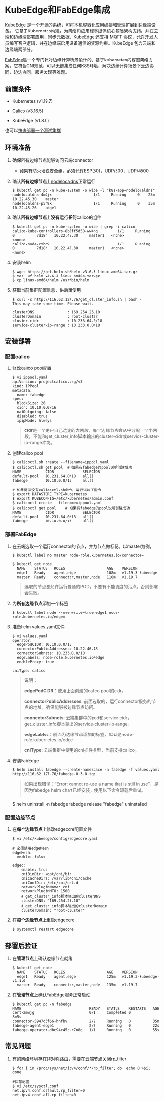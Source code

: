 # KubeEdge和FabEdge集成

[KubeEdge](https://github.com/kubeedge/kubeedge/blob/master/README_zh.md) 是一个开源的系统，可将本机容器化应用编排和管理扩展到边缘端设备。 它基于Kubernetes构建，为网络和应用程序提供核心基础架构支持，并在云端和边缘端部署应用，同步元数据。KubeEdge 还支持 MQTT 协议，允许开发人员编写客户逻辑，并在边缘端启用设备通信的资源约束。KubeEdge 包含云端和边缘端两部分。

[FabEdge](https://github.com/FabEdge/fabedge)是一个专门针对边缘计算场景设计的，基于kubernetes的容器网络方案，它符合CNI规范，可以无缝集成任何K8S环境，解决边缘计算场景下云边协同，边边协同，服务发现等难题。

## 前置条件

- Kubernetes (v1.19.7)

- Calico (v3.16.5)

- KubeEdge (v1.8.0)

也可以[快速部署一个测试集群](https://github.com/FabEdge/fabedge/blob/main/docs/install_k8s.md)

## 环境准备

1. 确保所有边缘节点能够访问云端connector

    - 如果有防火墙或安全组，必须允许ESP(50)，UDP/500，UDP/4500
    
2. 确认**所有边缘节点**上[nodelocaldns](https://kubernetes.io/docs/tasks/administer-cluster/nodelocaldns/)正常运行

    ```shell
    $ kubectl get po -n kube-system -o wide -l "k8s-app=nodelocaldns"
    nodelocaldns-4m2jx                   1/1     Running     0    25m    10.22.45.30    master           
    nodelocaldns-p5h9k                   1/1     Running     0    35m    10.22.45.26    edge1      
    ```

3. 确认**所有边缘节点**上**没有**运行**任何**calico的组件
    ```shell
    $ kubectl get po -n kube-system -o wide | grep -i calico
    calico-kube-controllers-8b5ff5d58-ww4nq         1/1     Running     0          7d18h   10.22.45.30     master1   <none>           <none>
    calico-node-cxbd9                               1/1     Running     0          7d18h   10.22.45.30     master1   <none>           <none>
    ```
    
4. 安装helm

    ```shell
    $ wget https://get.helm.sh/helm-v3.6.3-linux-amd64.tar.gz
    $ tar -xf helm-v3.6.3-linux-amd64.tar.gz
    $ cp linux-amd64/helm /usr/bin/helm 
    ```
    
5. 获取当前集群配置信息，供后面使用

    ```shell
    $ curl -s http://116.62.127.76/get_cluster_info.sh | bash -
    This may take some time. Please wait.
    
    clusterDNS               : 169.254.25.10
    clusterDomain            : root-cluster
    cluster-cidr             : 10.233.64.0/18
    service-cluster-ip-range : 10.233.0.0/18
    ```

## 安装部署

### 配置calico

1. 修改calico pool配置

    ```shell
    $ vi ippool.yaml
    apiVersion: projectcalico.org/v3
    kind: IPPool
    metadata:
      name: fabedge
    spec:
      blockSize: 26
      cidr: 10.10.0.0/16
      natOutgoing: false
      disabled: true
      ipipMode: Always
    ```

    > **cidr**是一个用户自己选定的大网段，每个边缘节点会从中分配一个小网段，不能和get_cluster_info脚本输出的cluster-cidr或service-cluster-ip-range冲突。

2. 创建calico pool

    ```shell
    $ calicoctl.sh create --filename=ippool.yaml
    $ calicoctl.sh get pool  # 如果有fabedge的pool说明创建成功
    NAME           CIDR             SELECTOR   
    default-pool   10.231.64.0/18   all()      
    fabedge        10.10.0.0/16     all()
    
    # 如果提示没有calicoctl.sh命令，请尝试以下指令
    $ export DATASTORE_TYPE=kubernetes
    $ export KUBECONFIG=/etc/kubernetes/admin.conf
    $ calicoctl create --filename=ippool.yaml
    $ calicoctl get pool    # 如果有fabedge的pool说明创建成功
    NAME           CIDR             SELECTOR   
    default-pool   10.231.64.0/18   all()      
    fabedge        10.10.0.0/16     all()
    ```

### 部署FabEdge

1. 在云端选取一个运行connector的节点，并为节点做标记。以master为例，

   ```shell
   $ kubectl label no master node-role.kubernetes.io/connector=
   
   $ kubectl get node
     NAME    STATUS   ROLES                   AGE    VERSION
     edge1   Ready    agent,edge              108m   v1.19.3-kubeedge    
     master  Ready    connector,master,node   118m   v1.19.7     
   ```
   >选取的节点要允许运行普通的POD，不要有不能调度的污点，否则部署会失败。
2. 为**所有边缘节点**添加一个标签

    ```shell
    $ kubectl label node --overwrite=true edge1 node-role.kubernetes.io/edge=
    ```
    
3. 准备helm values.yaml文件

    ```shell
    $ vi values.yaml
    operator:
      edgePodCIDR: 10.10.0.0/16   
      connectorPublicAddresses: 10.22.46.48 
      connectorSubnets: 10.233.0.0/18
      edgeLabels: node-role.kubernetes.io/edge
      enableProxy: true
      
    cniType: calico 
    ```

    > 说明：
    >
    > **edgePodCIDR**：使用上面创建的calico pool的cidr。
    >
    > **connectorPublicAddresses**: 前面选取的，运行connector服务的节点的地址，确保能够被边缘节点访问。
    >
    > **connectorSubnets**: 云端集群中的pod和service cidr，get_cluster_info脚本输出的service-cluster-ip-range。
    >
    > **edgeLables**：前面为边缘节点添加的标签，默认是node-role.kubernetes.io/edge
    >
    > **cniType**: 云端集群中使用的cni插件类型，当前支持calico。

4. 安装FabEdge

    ```shell
    $ helm install fabedge --create-namespace -n fabedge -f values.yaml http://116.62.127.76/fabedge-0.3.0.tgz
    ```
   > 如果出现错误：“Error: cannot re-use a name that is still in use”，是因为fabedge helm chart已经安装，使用以下命令卸载后重试。
   >```shell
    $ helm uninstall -n fabedge fabedge
    release "fabedge" uninstalled
   
### 配置边缘节点

1. 在**每个边缘节点**上修改edgecore配置文件

    ```shell
    $ vi /etc/kubeedge/config/edgecore.yaml
    
    # 必须禁用edgeMesh
    edgeMesh:
      enable: false
    
    edged:
        enable: true
        cniBinDir: /opt/cni/bin
        cniCacheDirs: /var/lib/cni/cache
        cniConfDir: /etc/cni/net.d
        networkPluginName: cni
        networkPluginMTU: 1500
        # get_cluster_info脚本输出的clusterDNS
        clusterDNS: "169.254.25.10"
        # get_cluster_info脚本输出的clusterDomain
        clusterDomain: "root-cluster"
    ```

2. 在**每个边缘节点**上重启edgecore

    ```shell
    $ systemctl restart edgecore
    ```

## 部署后验证

1. 在**管理节点**上确认边缘节点就绪

    ```shell
    $ kubectl get node
      NAME    STATUS   ROLES                   AGE    VERSION
      edge1   Ready    agent,edge              125m   v1.19.3-kubeedge-v1.1.0
      master  Ready    connector,master,node   135m   v1.19.7
    ```

2. 在**管理节点**上确认FabEdge服务正常启动

    ```shell
    $ kubectl get po -n fabedge
    NAME                               READY   STATUS    RESTARTS   AGE
    cert-zmwjg                         0/1     Completed 0          3m5s
    connector-5947d5f66-hnfbv          2/2     Running   0          35m
    fabedge-agent-edge1                2/2     Running   0          22s
    fabedge-operator-dbc94c45c-r7n8g   1/1     Running   0          55s
    ```

## 常见问题

1. 有的网络环境存在非对称路由，需要在云端节点关闭rp_filter

    ```shell
    $ for i in /proc/sys/net/ipv4/conf/*/rp_filter; do  echo 0 >$i; done
    
    #保存配置
    $ vi /etc/sysctl.conf
    net.ipv4.conf.default.rp_filter=0
    net.ipv4.conf.all.rp_filter=0
    ```
    


